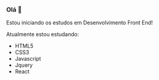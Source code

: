 ### Olá 👋

Estou iniciando os estudos em Desenvolvimento Front End!

Atualmente estou estudando:
- HTML5
- CSS3
- Javascript
- Jquery
- React


